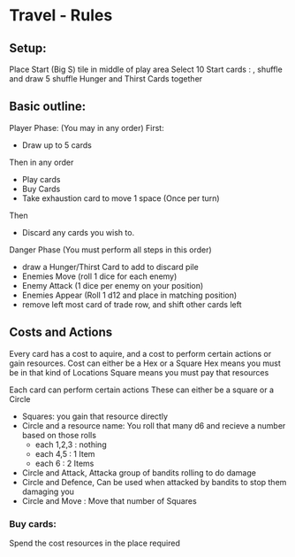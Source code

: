 Travel - Rules
==============

Setup:
-----

Place Start (Big S) tile in middle of play area
Select 10 Start cards : , shuffle and draw 5
shuffle Hunger and Thirst Cards together


Basic outline:
-----------

Player Phase: (You may in any order)
First:

- Draw up to 5 cards

Then in any order

- Play cards
- Buy Cards
- Take exhaustion card to move 1 space (Once per turn)

Then

- Discard any cards you wish to.


Danger Phase (You must perform all steps in this order)

- draw a Hunger/Thirst Card to add to discard pile
- Enemies Move (roll 1 dice for each enemy)
- Enemy Attack (1 dice per enemy on your position)
- Enemies Appear (Roll 1 d12 and place in matching position)
- remove left most card of trade row, and shift other cards left



Costs and Actions
-----------------

Every card has a cost to aquire, and a cost to perform certain actions or gain resources.
Cost can either be a Hex or a Square
Hex means you must be in that kind of Locations
Square means you must pay that resources

Each card can perform certain actions
These can either be a square or a Circle

- Squares:  you gain that resource directly
- Circle and a resource name: You roll that many d6 and recieve a number based on those rolls
    - each 1,2,3 : nothing
    - each 4,5 : 1 Item
    - each 6 : 2 Items
- Circle and Attack, Attacka group of bandits rolling to do damage
- Circle and Defence, Can be used when attacked by bandits to stop them damaging you
- Circle and Move : Move that number of Squares  



### Buy cards:
  Spend the cost resources in the place required
